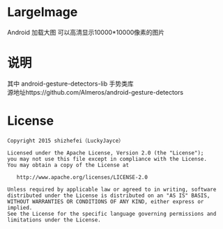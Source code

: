 # LargeImage
Android 加载大图  可以高清显示10000*10000像素的图片

# 说明 #   
其中 android-gesture-detectors-lib 手势类库  
源地址https://github.com/Almeros/android-gesture-detectors  

License
=======

    Copyright 2015 shizhefei（LuckyJayce）

    Licensed under the Apache License, Version 2.0 (the "License");
    you may not use this file except in compliance with the License.
    You may obtain a copy of the License at

       http://www.apache.org/licenses/LICENSE-2.0

    Unless required by applicable law or agreed to in writing, software
    distributed under the License is distributed on an "AS IS" BASIS,
    WITHOUT WARRANTIES OR CONDITIONS OF ANY KIND, either express or implied.
    See the License for the specific language governing permissions and
    limitations under the License.
